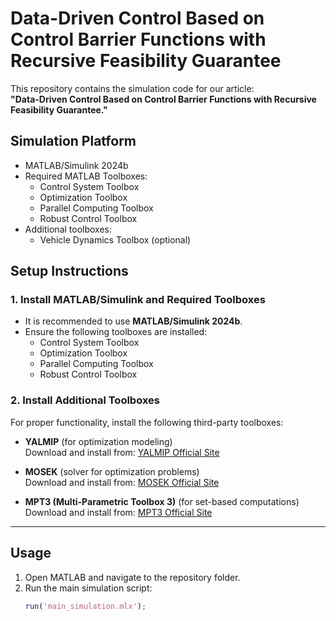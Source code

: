 # Data-Driven Control Based on Control Barrier Functions with Recursive Feasibility Guarantee

This repository contains the simulation code for our article:  
**"Data-Driven Control Based on Control Barrier Functions with Recursive Feasibility Guarantee."**

## **Simulation Platform**
- MATLAB/Simulink 2024b  
- Required MATLAB Toolboxes:
  - Control System Toolbox
  - Optimization Toolbox
  - Parallel Computing Toolbox
  - Robust Control Toolbox
- Additional toolboxes:
  - Vehicle Dynamics Toolbox (optional)

## **Setup Instructions**
### **1. Install MATLAB/Simulink and Required Toolboxes**
- It is recommended to use **MATLAB/Simulink 2024b**.
- Ensure the following toolboxes are installed:
  - Control System Toolbox
  - Optimization Toolbox
  - Parallel Computing Toolbox
  - Robust Control Toolbox

### **2. Install Additional Toolboxes**
For proper functionality, install the following third-party toolboxes:

- **YALMIP** (for optimization modeling)  
  Download and install from: [YALMIP Official Site](https://yalmip.github.io/download/)  

- **MOSEK** (solver for optimization problems)  
  Download and install from: [MOSEK Official Site](https://www.mosek.com/downloads/)  

- **MPT3 (Multi-Parametric Toolbox 3)** (for set-based computations)  
  Download and install from: [MPT3 Official Site](https://www.mpt3.org/pmwiki.php/Main/Installation)  

---

## **Usage**
1. Open MATLAB and navigate to the repository folder.
2. Run the main simulation script:
   ```matlab
   run('main_simulation.mlx');
